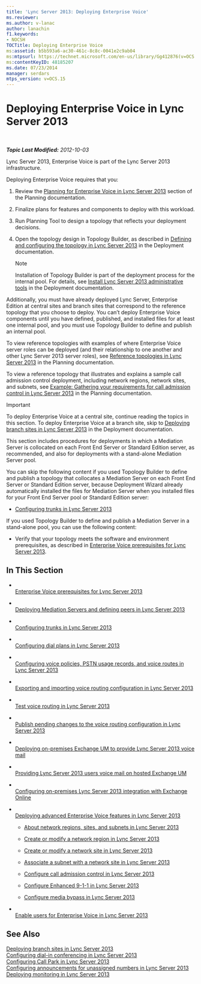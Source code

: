 ```yaml
---
title: 'Lync Server 2013: Deploying Enterprise Voice'
ms.reviewer: 
ms.author: v-lanac
author: lanachin
f1.keywords:
- NOCSH
TOCTitle: Deploying Enterprise Voice
ms:assetid: b5b593a6-ac30-461c-8c8c-0041e2c9ab04
ms:mtpsurl: https://technet.microsoft.com/en-us/library/Gg412876(v=OCS.15)
ms:contentKeyID: 48185207
ms.date: 07/23/2014
manager: serdars
mtps_version: v=OCS.15
---
```


<div data-xmlns="http://www.w3.org/1999/xhtml">

<div class="topic" data-xmlns="http://www.w3.org/1999/xhtml" data-msxsl="urn:schemas-microsoft-com:xslt" data-cs="http://msdn.microsoft.com/">

<div data-asp="http://msdn2.microsoft.com/asp">

# Deploying Enterprise Voice in Lync Server 2013

</div>

<div id="mainSection">

<div id="mainBody">

<span> </span>

_**Topic Last Modified:** 2012-10-03_

Lync Server 2013, Enterprise Voice is part of the Lync Server 2013 infrastructure.

Deploying Enterprise Voice requires that you:

<div id="sectionSection0" class="section">

1.  Review the [Planning for Enterprise Voice in Lync Server 2013](lync-server-2013-planning-for-enterprise-voice.md) section of the Planning documentation.

2.  Finalize plans for features and components to deploy with this workload.

3.  Run Planning Tool to design a topology that reflects your deployment decisions.

4.  Open the topology design in Topology Builder, as described in [Defining and configuring the topology in Lync Server 2013](lync-server-2013-defining-and-configuring-the-topology.md) in the Deployment documentation.
    
    <div>
    

    > [!NOTE]  
    > Installation of Topology Builder is part of the deployment process for the internal pool. For details, see <A href="lync-server-2013-install-lync-server-administrative-tools.md">Install Lync Server 2013 administrative tools</A> in the Deployment documentation.

    
    </div>

Additionally, you must have already deployed Lync Server, Enterprise Edition at central sites and branch sites that correspond to the reference topology that you choose to deploy. You can’t deploy Enterprise Voice components until you have defined, published, and installed files for at least one internal pool, and you must use Topology Builder to define and publish an internal pool.

</div>

<div id="sectionSection1" class="section">

<div class="subSection">

To view reference topologies with examples of where Enterprise Voice server roles can be deployed (and their relationship to one another and other Lync Server 2013 server roles), see [Reference topologies in Lync Server 2013](lync-server-2013-reference-topologies.md) in the Planning documentation.

To view a reference topology that illustrates and explains a sample call admission control deployment, including network regions, network sites, and subnets, see [Example: Gathering your requirements for call admission control in Lync Server 2013](lync-server-2013-example-of-gathering-your-requirements-for-call-admission-control.md) in the Planning documentation.

</div>

</div>

<div id="sectionSection2" class="section">

<div>


> [!IMPORTANT]  
> To deploy Enterprise Voice at a central site, continue reading the topics in this section. To deploy Enterprise Voice at a branch site, skip to <A href="lync-server-2013-deploying-branch-sites.md">Deploying branch sites in Lync Server 2013</A> in the Deployment documentation.



</div>

This section includes procedures for deployments in which a Mediation Server is collocated on each Front End Server or Standard Edition server, as recommended, and also for deployments with a stand-alone Mediation Server pool.

You can skip the following content if you used Topology Builder to define and publish a topology that collocates a Mediation Server on each Front End Server or Standard Edition server, because Deployment Wizard already automatically installed the files for Mediation Server when you installed files for your Front End Server pool or Standard Edition server:

  - [Configuring trunks in Lync Server 2013](lync-server-2013-configuring-trunks.md)

If you used Topology Builder to define and publish a Mediation Server in a stand-alone pool, you can use the following content:

  - Verify that your topology meets the software and environment prerequisites, as described in [Enterprise Voice prerequisites for Lync Server 2013](lync-server-2013-enterprise-voice-prerequisites.md).

</div>

<div>

## In This Section

  - <span></span>  
    [Enterprise Voice prerequisites for Lync Server 2013](lync-server-2013-enterprise-voice-prerequisites.md)

  - <span></span>  
    [Deploying Mediation Servers and defining peers in Lync Server 2013](lync-server-2013-deploying-mediation-servers-and-defining-peers.md)

  - <span></span>  
    [Configuring trunks in Lync Server 2013](lync-server-2013-configuring-trunks.md)

  - <span></span>  
    [Configuring dial plans in Lync Server 2013](lync-server-2013-configuring-dial-plans.md)

  - <span></span>  
    [Configuring voice policies, PSTN usage records, and voice routes in Lync Server 2013](lync-server-2013-configuring-voice-policies-pstn-usage-records-and-voice-routes.md)

  - <span></span>  
    [Exporting and importing voice routing configuration in Lync Server 2013](lync-server-2013-exporting-and-importing-voice-routing-configuration.md)

  - <span></span>  
    [Test voice routing in Lync Server 2013](lync-server-2013-test-voice-routing.md)

  - <span></span>  
    [Publish pending changes to the voice routing configuration in Lync Server 2013](lync-server-2013-publish-pending-changes-to-the-voice-routing-configuration.md)

  - <span></span>  
    [Deploying on-premises Exchange UM to provide Lync Server 2013 voice mail](lync-server-2013-deploying-on-premises-exchange-um-to-provide-lync-server-2013-voice-mail.md)

  - <span></span>  
    [Providing Lync Server 2013 users voice mail on hosted Exchange UM](lync-server-2013-providing-lync-server-users-voice-mail-on-hosted-exchange-um.md)

  - <span></span>  
    [Configuring on-premises Lync Server 2013 integration with Exchange Online](lync-server-2013-configuring-on-premises-lync-server-integration-with-exchange-online.md)

  - <span></span>  
    [Deploying advanced Enterprise Voice features in Lync Server 2013](lync-server-2013-deploying-advanced-enterprise-voice-features.md)
    
      - [About network regions, sites, and subnets in Lync Server 2013](lync-server-2013-about-network-regions-sites-and-subnets.md)
    
      - [Create or modify a network region in Lync Server 2013](lync-server-2013-create-or-modify-a-network-region.md)
    
      - [Create or modify a network site in Lync Server 2013](lync-server-2013-create-or-modify-a-network-site.md)
    
      - [Associate a subnet with a network site in Lync Server 2013](lync-server-2013-associate-a-subnet-with-a-network-site.md)
    
      - [Configure call admission control in Lync Server 2013](lync-server-2013-configure-call-admission-control.md)
    
      - [Configure Enhanced 9-1-1 in Lync Server 2013](lync-server-2013-configure-enhanced-9-1-1.md)
    
      - [Configure media bypass in Lync Server 2013](lync-server-2013-configure-media-bypass.md)

  - <span></span>  
    [Enable users for Enterprise Voice in Lync Server 2013](lync-server-2013-enable-users-for-enterprise-voice.md)

</div>

<div>

## See Also


[Deploying branch sites in Lync Server 2013](lync-server-2013-deploying-branch-sites.md)  
[Configuring dial-in conferencing in Lync Server 2013](lync-server-2013-configuring-dial-in-conferencing.md)  
[Configuring Call Park in Lync Server 2013](lync-server-2013-configuring-call-park.md)  
[Configuring announcements for unassigned numbers in Lync Server 2013](lync-server-2013-configuring-announcements-for-unassigned-numbers.md)  
[Deploying monitoring in Lync Server 2013](lync-server-2013-deploying-monitoring.md)  
  

</div>

</div>

<span> </span>

</div>

</div>

</div>

